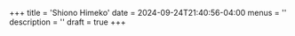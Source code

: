 +++
title = 'Shiono Himeko'
date = 2024-09-24T21:40:56-04:00
menus = ''
description = ''
draft = true
+++
